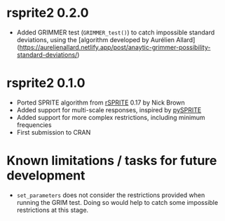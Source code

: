 # rsprite2 0.2.0

* Added GRIMMER test (`GRIMMER_test()`) to catch impossible standard deviations, using the [algorithm developed by Aurélien Allard] (https://aurelienallard.netlify.app/post/anaytic-grimmer-possibility-standard-deviations/)

# rsprite2 0.1.0

* Ported SPRITE algorithm from [rSPRITE](https://github.com/sTeamTraen/rSPRITE) 0.17 by Nick Brown
* Added support for multi-scale responses, inspired by [pySPRITE](https://github.com/QuentinAndre/pysprite)
* Added support for more complex restrictions, including minimum frequencies
* First submission to CRAN

# Known limitations / tasks for future development

* `set_parameters` does not consider the restrictions provided when running the GRIM test. Doing so would help to catch some impossible restrictions at this stage.
